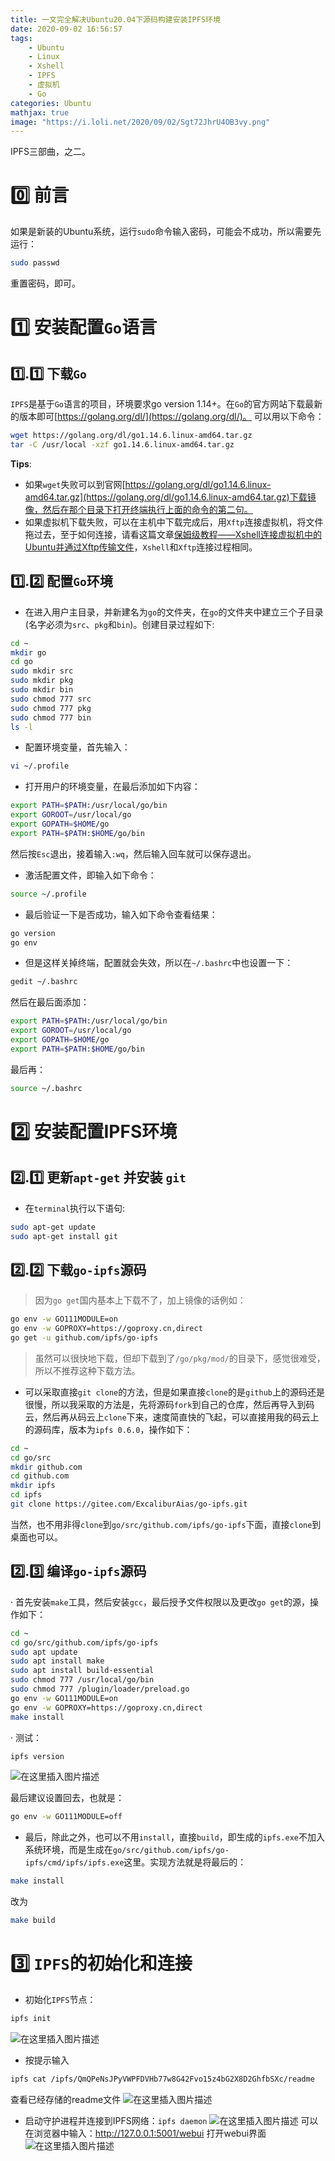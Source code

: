 ```yaml
---
title: 一文完全解决Ubuntu20.04下源码构建安装IPFS环境
date: 2020-09-02 16:56:57
tags:
    - Ubuntu
    - Linux
    - Xshell
    - IPFS
    - 虚拟机
    - Go
categories: Ubuntu
mathjax: true
image: "https://i.loli.net/2020/09/02/Sgt72JhrU4OB3vy.png"
---
```



IPFS三部曲，之二。
<!-- more -->

# :zero: 前言
如果是新装的Ubuntu系统，运行`sudo`命令输入密码，可能会不成功，所以需要先运行：

```bash
sudo passwd
```
重置密码，即可。
# :one:  安装配置`Go`语言
## :one:.:one: 下载`Go`
`IPFS`是基于`Go`语言的项目，环境要求go version 1.14+。在`Go`的官方网站下载最新的版本即可[https://golang.org/dl/](https://golang.org/dl/)。
可以用以下命令：

```bash
wget https://golang.org/dl/go1.14.6.linux-amd64.tar.gz
tar -C /usr/local -xzf go1.14.6.linux-amd64.tar.gz
```

**Tips**:
- 如果`wget`失败可以到官网[https://golang.org/dl/go1.14.6.linux-amd64.tar.gz](https://golang.org/dl/go1.14.6.linux-amd64.tar.gz)下载镜像，然后在那个目录下打开终端执行上面的命令的第二句。
- 如果虚拟机下载失败，可以在主机中下载完成后，用`Xftp`连接虚拟机，将文件拖过去，至于如何连接，请看这篇文章[保姆级教程——Xshell连接虚拟机中的Ubuntu并通过Xftp传输文件](https://blog.csdn.net/ExcaliburUlimited/article/details/107718611)，`Xshell`和`Xftp`连接过程相同。
## :one:.:two: 配置`Go`环境
- 在进入用户主目录，并新建名为`go`的文件夹，在`go`的文件夹中建立三个子目录(名字必须为`src`、`pkg`和`bin`)。创建目录过程如下:

```bash
cd ~
mkdir go
cd go
sudo mkdir src
sudo mkdir pkg
sudo mkdir bin
sudo chmod 777 src
sudo chmod 777 pkg
sudo chmod 777 bin
ls -l
```
- 配置环境变量，首先输入：

```bash
vi ~/.profile
```
- 打开用户的环境变量，在最后添加如下内容：

```bash
export PATH=$PATH:/usr/local/go/bin 
export GOROOT=/usr/local/go 
export GOPATH=$HOME/go 
export PATH=$PATH:$HOME/go/bin
```
然后按`Esc`退出，接着输入`:wq`，然后输入回车就可以保存退出。
- 激活配置文件，即输入如下命令：

```bash
source ~/.profile
```
- 最后验证一下是否成功，输入如下命令查看结果：

```bash
go version
go env
```

- 但是这样关掉终端，配置就会失效，所以在`~/.bashrc`中也设置一下：

```bash
gedit ~/.bashrc
```
然后在最后面添加：
```bash
export PATH=$PATH:/usr/local/go/bin 
export GOROOT=/usr/local/go 
export GOPATH=$HOME/go 
export PATH=$PATH:$HOME/go/bin
```
最后再：
```bash
source ~/.bashrc
```
# :two:  安装配置IPFS环境
## :two:.:one: 更新`apt-get` 并安装 `git`
- 在`terminal`执行以下语句:

```bash
sudo apt-get update
sudo apt-get install git
```
## :two:.:two: 下载`go-ipfs`源码
> 因为`go get`国内基本上下载不了，加上镜像的话例如：
```bash
go env -w GO111MODULE=on
go env -w GOPROXY=https://goproxy.cn,direct
go get -u github.com/ipfs/go-ipfs
```
> 虽然可以很快地下载，但却下载到了`/go/pkg/mod/`的目录下，感觉很难受，所以不推荐这种下载方法。

- 可以采取直接`git clone`的方法，但是如果直接`clone`的是`github`上的源码还是很慢，所以我采取的方法是，先将源码`fork`到自己的仓库，然后再导入到码云，然后再从码云上`clone`下来，速度简直快的飞起，可以直接用我的码云上的源码库，版本为`ipfs 0.6.0`，操作如下：

```bash
cd ~
cd go/src
mkdir github.com
cd github.com
mkdir ipfs
cd ipfs
git clone https://gitee.com/ExcaliburAias/go-ipfs.git
```
当然，也不用非得`clone`到`go/src/github.com/ipfs/go-ipfs`下面，直接`clone`到桌面也可以。
## :two:.:three: 编译`go-ipfs`源码
· 首先安装`make`工具，然后安装`gcc`，最后授予文件权限以及更改`go get`的源，操作如下：

```bash
cd ~
cd go/src/github.com/ipfs/go-ipfs
sudo apt update
sudo apt install make
sudo apt install build-essential
sudo chmod 777 /usr/local/go/bin
sudo chmod 777 /plugin/loader/preload.go
go env -w GO111MODULE=on
go env -w GOPROXY=https://goproxy.cn,direct
make install
```

· 测试：

```bash
ipfs version
```
![在这里插入图片描述](https://img-blog.csdnimg.cn/20200801024030398.png)

最后建议设置回去，也就是：

```bash
go env -w GO111MODULE=off
```
- 最后，除此之外，也可以不用`install`，直接`build`，即生成的`ipfs.exe`不加入系统环境，而是生成在`go/src/github.com/ipfs/go-ipfs/cmd/ipfs/ipfs.exe`这里。实现方法就是将最后的：

```bash
make install
```
改为
```bash
make build
```

# :three:  `IPFS`的初始化和连接
- 初始化`IPFS`节点：

```bash
ipfs init
```
![在这里插入图片描述](https://img-blog.csdnimg.cn/20200801024117206.png?x-oss-process=image/watermark,type_ZmFuZ3poZW5naGVpdGk,shadow_10,text_aHR0cHM6Ly9ibG9nLmNzZG4ubmV0L0V4Y2FsaWJ1clVsaW1pdGVk,size_16,color_FFFFFF,t_70)

- 按提示输入 

```bash
ipfs cat /ipfs/QmQPeNsJPyVWPFDVHb77w8G42Fvo15z4bG2X8D2GhfbSXc/readme
```
查看已经存储的readme文件
![在这里插入图片描述](https://img-blog.csdnimg.cn/20200801024238719.png?x-oss-process=image/watermark,type_ZmFuZ3poZW5naGVpdGk,shadow_10,text_aHR0cHM6Ly9ibG9nLmNzZG4ubmV0L0V4Y2FsaWJ1clVsaW1pdGVk,size_16,color_FFFFFF,t_70)

- 启动守护进程并连接到IPFS网络：`ipfs daemon`
![在这里插入图片描述](https://img-blog.csdnimg.cn/20200801024258894.png)
可以在浏览器中输入：http://127.0.0.1:5001/webui 打开webui界面
![在这里插入图片描述](https://img-blog.csdnimg.cn/202008010245479.png?x-oss-process=image/watermark,type_ZmFuZ3poZW5naGVpdGk,shadow_10,text_aHR0cHM6Ly9ibG9nLmNzZG4ubmV0L0V4Y2FsaWJ1clVsaW1pdGVk,size_16,color_FFFFFF,t_70)
